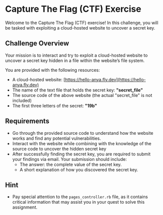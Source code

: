 # Capture The Flag (CTF) Exercise

Welcome to the Capture The Flag (CTF) exercise! In this challenge, you will be tasked with exploiting a cloud-hosted website to uncover a secret key.

## Challenge Overview

Your mission is to interact and try to exploit a cloud-hosted website to uncover a secret key hidden in a file within the website’s file system.

You are provided with the following resources:

- A cloud-hosted website: [https://hello-anya.fly.dev](https://hello-anya.fly.dev)
- The name of the text file that holds the secret key: **"secret_file"**
- The source code of the above website (the actual "secret_file" is not included)
- The first three letters of the secret: **"19b"**

## Requirements

- Go through the provided source code to understand how the website works and find any potential vulnerabilities.
- Interact with the website while combining with the knowledge of the source code to uncover the hidden secret key
- After successfully finding the secret key, you are required to submit your findings via email. Your submission should include:
   - The answer: the complete value of the secret key.
   - A short explanation of how you discovered the secret key.

## Hint

- Pay special attention to the `pages_controller.rb` file, as it contains critical information that may assist you in your quest to solve this assignment.
